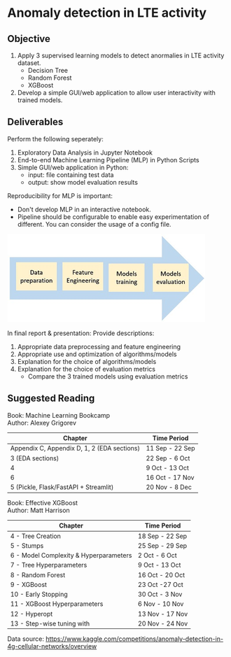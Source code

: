 # Anomaly detection in LTE activity

## Objective
1. Apply 3 supervised learning models to detect anormalies in LTE activity dataset.
    * Decision Tree
    * Random Forest
    * XGBoost
2. Develop a simple GUI/web application to allow user interactivity with trained models. 

## Deliverables
Perform the following seperately:
1. Exploratory Data Analysis in Jupyter Notebook
2. End-to-end Machine Learning Pipeline (MLP) in Python Scripts
3. Simple GUI/web application in Python:
    - input: file containing test data
    - output: show model evaluation results  

Reproducibility for MLP is important:
* Don't develop MLP in an interactive notebook.
* Pipeline should be configurable to enable easy experimentation of different. You can consider the usage of a config file.  

<p>
  <img src="MLP.JPG" alt="pipe_flow">
</p>

In final report & presentation: Provide descriptions:
1. Appropriate data preprocessing and feature engineering
2. Appropriate use and optimization of algorithms/models
3. Explanation for the choice of algorithms/models
4. Explanation for the choice of evaluation metrics
    - Compare the 3 trained models using evaluation metrics  

## Suggested Reading
Book: Machine Learning Bookcamp  
Author: Alexey Grigorev  

| Chapter | Time Period |
|----------|----------|
| Appendix C, Appendix D, 1, 2 (EDA sections) | 11 Sep - 22 Sep |
| 3 (EDA sections) | 22 Sep - 6 Oct |
| 4 | 9 Oct - 13 Oct |
| 6 | 16 Oct - 17 Nov |
| 5 (Pickle, Flask/FastAPI + Streamlit) | 20 Nov - 8 Dec |  


Book: Effective XGBoost  
Author: Matt Harrison  

| Chapter | Time Period |
|----------|----------|
| 4 - Tree Creation | 18 Sep - 22 Sep |
| 5 - Stumps| 25 Sep - 29 Sep |
| 6 - Model Complexity & Hyperparameters| 2 Oct - 6 Oct |
| 7 - Tree Hyperparameters| 9 Oct - 13 Oct |
| 8 - Random Forest | 16 Oct - 20 Oct |
| 9 - XGBoost | 23 Oct -27 Oct |
| 10 - Early Stopping | 30 Oct - 3 Nov |
| 11 - XGBoost Hyperparameters| 6 Nov - 10 Nov |
| 12 - Hyperopt | 13 Nov - 17 Nov |  
| 13 - Step-wise tuning with | 20 Nov - 24 Nov |  

Data source: https://www.kaggle.com/competitions/anomaly-detection-in-4g-cellular-networks/overview